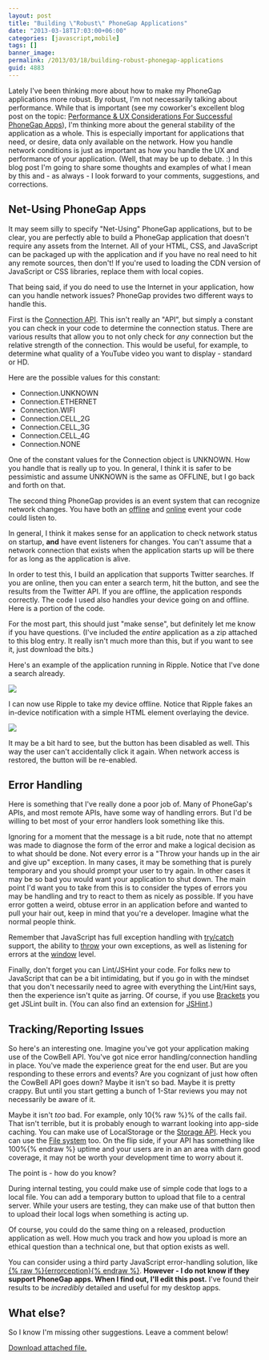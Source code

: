 ```yaml
---
layout: post
title: "Building \"Robust\" PhoneGap Applications"
date: "2013-03-18T17:03:00+06:00"
categories: [javascript,mobile]
tags: []
banner_image: 
permalink: /2013/03/18/building-robust-phonegap-applications
guid: 4883
---
```


Lately I've been thinking more about how to make my PhoneGap applications more robust. By robust, I'm not necessarily talking about performance. While that is important (see my coworker's excellent blog post on the topic: <a href="http://www.tricedesigns.com/2013/03/11/performance-ux-considerations-for-successful-phonegap-apps/">Performance & UX Considerations For Successful PhoneGap Apps</a>), I'm thinking more about the general stability of the application as a whole. This is especially important for applications that need, or desire, data only available on the network. How you handle network conditions is just as important as how you handle the UX and performance of your application. (Well, that may be up to debate. :) In this blog post I'm going to share some thoughts and examples of what I mean by this and - as always - I look forward to your comments, suggestions, and corrections.

<!--more-->

<h2>Net-Using PhoneGap Apps</h2>

It may seem silly to specify "Net-Using" PhoneGap applications, but to be clear, you are perfectly able to build a PhoneGap application that doesn't require any assets from the Internet. All of your HTML, CSS, and JavaScript can be packaged up with the application and if you have no real need to hit any remote sources, then don't! If you're used to loading the CDN version of JavaScript or CSS libraries, replace them with local copies. 

That being said, if you do need to use the Internet in your application, how can you handle network issues? PhoneGap provides two different ways to handle this.

First is the <a href="http://docs.phonegap.com/en/2.5.0/cordova_connection_connection.md.html#Connection">Connection API</a>. This isn't really an "API", but simply a constant you can check in your code to determine the connection status. There are various results that allow you to not only check for <i>any</i> connection but the relative strength of the connection. This would be useful, for example, to determine what quality of a YouTube video you want to display - standard or HD.

Here are the possible values for this constant:

<ul>
<li>Connection.UNKNOWN
<li>Connection.ETHERNET
<li>Connection.WIFI
<li>Connection.CELL_2G
<li>Connection.CELL_3G
<li>Connection.CELL_4G
<li>Connection.NONE
</ul>

One of the constant values for the Connection object is UNKNOWN. How you handle that is really up to you. In general, I think it is safer to be pessimistic and assume UNKNOWN is the same as OFFLINE, but I go back and forth on that.

The second thing PhoneGap provides is an event system that can recognize network changes. You have both an <a href="http://docs.phonegap.com/en/2.5.0/cordova_events_events.md.html#offline">offline</a> and <a href="http://docs.phonegap.com/en/2.5.0/cordova_events_events.md.html#online">online</a> event your code could listen to. 

In general, I think it makes sense for an application to check network status on startup, <b>and</b> have event listeners for changes. You can't assume that a network connection that exists when the application starts up will be there for as long as the application is alive.

In order to test this, I build an application that supports Twitter searches. If you are online, then you can enter a search term, hit the button, and see the results from the Twitter API. If you are offline, the application responds correctly. The code I used also handles your device going on and offline. Here is a portion of the code.

<script src="https://gist.github.com/cfjedimaster/5190645.js"></script>

For the most part, this should just "make sense", but definitely let me know if you have questions. (I've included the <i>entire</i> application as a zip attached to this blog entry. It really isn't much more than this, but if you want to see it, just download the bits.)

Here's an example of the application running in Ripple. Notice that I've done a search already. 

<img src="https://static.raymondcamden.com/images/screenshot79.png" />

I can now use Ripple to take my device offline. Notice that Ripple fakes an in-device notification with a simple HTML element overlaying the device.

<img src="https://static.raymondcamden.com/images/screenshot80.png" />

It may be a bit hard to see, but the button has been disabled as well. This way the user can't accidentally click it again. When network access is restored, the button will be re-enabled. 

<h2>Error Handling</h2>

Here is something that I've really done a poor job of. Many of PhoneGap's APIs, and most remote APIs, have some way of handling errors. But I'd be willing to bet most of your error handlers look something like this.

<script src="https://gist.github.com/cfjedimaster/5190717.js"></script>

Ignoring for a moment that the message is a bit rude, note that no attempt was made to diagnose the form of the error and make a logical decision as to what should be done. Not every error is a "Throw your hands up in the air and give up" exception. In many cases, it may be something that is purely temporary and you should prompt your user to try again. In other cases it may be so bad you would want your application to shut down. The main point I'd want you to take from this is to consider the types of errors you may be handling and try to react to them as nicely as possible.  If you have error gotten a weird, obtuse error in an application before and wanted to pull your hair out, keep in mind that you're a developer. Imagine what the normal people think.

Remember that JavaScript has full exception handling with <a href="https://developer.mozilla.org/en-US/docs/JavaScript/Reference/Statements/try...catch">try/catch</a> support, the ability to <a href="https://developer.mozilla.org/en/JavaScript/Reference/Statements/throw">throw</a> your own exceptions, as well as listening for errors at the <a href="https://developer.mozilla.org/en-US/docs/DOM/window.onerror">window</a> level.

Finally, don't forget you can Lint/JSHint your code. For folks new to JavaScript that can be a bit intimidating, but if you go in with the mindset that you don't necessarily need to agree with everything the Lint/Hint says, then the experience isn't quite as jarring. Of course, if you use <a href="http://brackets.io/">Brackets</a> you get JSLint built in. (You can also find an extension for <a href="https://github.com/cfjedimaster/brackets-jshint">JSHint</a>.)

<h2>Tracking/Reporting Issues</h2>

So here's an interesting one. Imagine you've got your application making use of the CowBell API. You've got nice error handling/connection handling in place. You've made the experience great for the end user. But are you responding to these errors and events? Are you cognizant of just how often the CowBell API goes down? Maybe it isn't so bad. Maybe it is pretty crappy. But until you start getting a bunch of 1-Star reviews you may not necessarily be aware of it. 

Maybe it isn't <i>too</i> bad. For example, only 10{% raw %}% of the calls fail. That isn't terrible, but it is probably enough to warrant looking into app-side caching. You can make use of LocalStorage or the <a href="http://docs.phonegap.com/en/2.5.0/cordova_storage_storage.md.html#Storage">Storage API</a>. Heck you can use the <a href="http://docs.phonegap.com/en/2.5.0/cordova_file_file.md.html#File">File system</a> too. On the flip side, if your API has something like 100%{% endraw %} uptime and your users are in an an area with darn good coverage, it may not be worth your development time to worry about it.

The point is - how do you know?

During internal testing, you could make use of simple code that logs to a local file. You can add a temporary button to upload that file to a central server. While your users are testing, they can make use of that button then to upload their local logs when something is acting up.

Of course, you could do the same thing on a released, production application as well. How much you track and how you upload is more an ethical question than a technical one, but that option exists as well.

You can consider using a third party JavaScript error-handling solution, like <a href="http://errorception.com/">{% raw %}{errorception}{% endraw %}</a>. <b>However - I do not know if they support PhoneGap apps. When I find out, I'll edit this post.</b> I've found their results to be <i>incredibly</i> detailed and useful for my desktop apps.

<h2>What else?</h2>

So I know I'm missing other suggestions. Leave a comment below!<p><a href='/enclosures/connection.zip'>Download attached file.</a></p>
